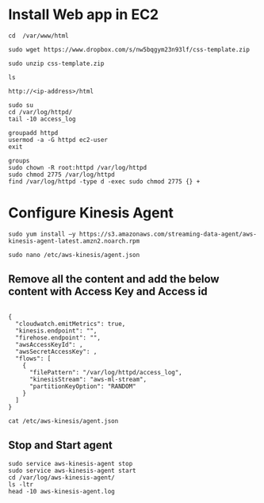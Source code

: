 # Install Web app in EC2

```
cd  /var/www/html

sudo wget https://www.dropbox.com/s/nw5bqgym23n93lf/css-template.zip

sudo unzip css-template.zip

ls

http://<ip-address>/html

sudo su
cd /var/log/httpd/
tail -10 access_log

groupadd httpd
usermod -a -G httpd ec2-user
exit

groups
sudo chown -R root:httpd /var/log/httpd
sudo chmod 2775 /var/log/httpd
find /var/log/httpd -type d -exec sudo chmod 2775 {} +
```

# Configure Kinesis Agent

```
sudo yum install –y https://s3.amazonaws.com/streaming-data-agent/aws-kinesis-agent-latest.amzn2.noarch.rpm

sudo nano /etc/aws-kinesis/agent.json
```

## Remove all the content and add the below content with Access Key and Access id

```

{
  "cloudwatch.emitMetrics": true,
  "kinesis.endpoint": "",
  "firehose.endpoint": "",
  "awsAccessKeyId": ,
  "awsSecretAccessKey": ,
  "flows": [
    {
      "filePattern": "/var/log/httpd/access_log",
      "kinesisStream": "aws-ml-stream",
      "partitionKeyOption": "RANDOM"
    }
  ]
}

```

`cat /etc/aws-kinesis/agent.json`

## Stop and Start agent

```
sudo service aws-kinesis-agent stop
sudo service aws-kinesis-agent start
cd /var/log/aws-kinesis-agent/
ls -ltr
head -10 aws-kinesis-agent.log
```
